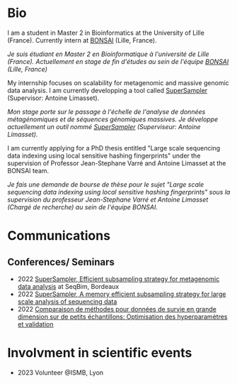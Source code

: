 # Bio

I am a student in Master 2 in Bioinformatics at the University of Lille (France). Currently intern at [BONSAI](https://www.cristal.univ-lille.fr/bonsai/) (Lille, France).

_Je suis étudiant en Master 2 en Bioinformatique à l'université de Lille (France). Actuellement en stage de fin d'études au sein de l'équipe [BONSAI](https://www.cristal.univ-lille.fr/bonsai/) (Lille, France)_

My internship focuses on scalability for metagenomic and massive genomic data analysis. I am currently developping a tool called [SuperSampler](https://github.com/TimRouze/supersampler) (Supervisor: Antoine Limasset).

_Mon stage porte sur le passage à l'échelle de l'analyse de données métagénomiques et de séquences génomiques massives. Je développe actuellement un outil nommé [SuperSampler](https://github.com/TimRouze/supersampler) (Superviseur: Antoine Limasset)._

I am currently applying for a PhD thesis entitled "Large scale sequencing data indexing using local sensitive hashing fingerprints" under the supervision of Professor Jean-Stephane Varré and Antoine Limasset at the BONSAI team.

_Je fais une demande de bourse de thèse pour le sujet "Large scale sequencing data indexing using local sensitive hashing fingerprints" sous la supervision du professeur Jean-Stephane Varré et Antoine Limasset (Chargé de recherche) au sein de l'équipe BONSAI._

# Communications

## Conferences/ Seminars
- 2022 [SuperSampler, Efficient subsampling strategy for metagenomic data analysis](https://seqbim.cnrs.fr/seqbim-2022/actes-et-slides-des-journees-2022/) at SeqBim, Bordeaux
- 2022 [SuperSampler, A memory efficient subsampling strategy for large scale analysis of sequencing data](https://github.com/TimRouze/Communications/blob/main/Poster_jobim_Tim.pdf)
- 2022 [Comparaison de méthodes pour données de survie en grande dimension sur de petits échantillons: Optimisation des hyperparamètres et validation](https://jds22.sciencesconf.org/)

# Involvment in scientific events
- 2023 Volunteer @ISMB, Lyon
